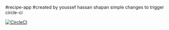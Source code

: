 #recipe-app
#created by youssef hassan shapan
simple changes to trigger circle-ci  

[![CircleCI](https://dl.circleci.com/status-badge/img/gh/YoussefHassanShapan/recipe-app/tree/master.svg?style=svg)](https://dl.circleci.com/status-badge/redirect/gh/YoussefHassanShapan/recipe-app/tree/master)
